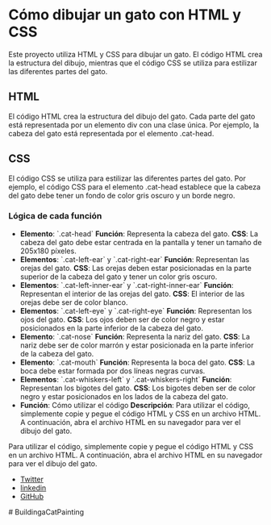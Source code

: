<h1>Cómo dibujar un gato con HTML y CSS</h1>

Este proyecto utiliza HTML y CSS para dibujar un gato. El código HTML crea la estructura del dibujo, mientras que el código CSS se utiliza para estilizar las diferentes partes del gato.

<h2>HTML</h2>

El código HTML crea la estructura del dibujo del gato. Cada parte del gato está representada por un elemento div con una clase única. Por ejemplo, la cabeza del gato está representada por el elemento .cat-head.

<h2>CSS</h2>

El código CSS se utiliza para estilizar las diferentes partes del gato. Por ejemplo, el código CSS para el elemento .cat-head establece que la cabeza del gato debe tener un fondo de color gris oscuro y un borde negro.

<h3>Lógica de cada función</h3>

<ul>
  <li>
    <b>Elemento</b>: `.cat-head`
    <b>Función</b>: Representa la cabeza del gato.
    <b>CSS</b>: La cabeza del gato debe estar centrada en la pantalla y tener un tamaño de 205x180 píxeles.
  </li>
  <li>
    <b>Elementos</b>: `.cat-left-ear` y `.cat-right-ear`
    <b>Función</b>: Representan las orejas del gato.
    <b>CSS</b>: Las orejas deben estar posicionadas en la parte superior de la cabeza del gato y tener un color gris oscuro.
  </li>
  <li>
    <b>Elementos</b>: `.cat-left-inner-ear` y `.cat-right-inner-ear`
    <b>Función</b>: Representan el interior de las orejas del gato.
    <b>CSS</b>: El interior de las orejas debe ser de color blanco.
  </li>
  <li>
    <b>Elementos</b>: `.cat-left-eye` y `.cat-right-eye`
    <b>Función</b>: Representan los ojos del gato.
    <b>CSS</b>: Los ojos deben ser de color negro y estar posicionados en la parte inferior de la cabeza del gato.
  </li>
  <li>
    <b>Elemento</b>: `.cat-nose`
    <b>Función</b>: Representa la nariz del gato.
    <b>CSS</b>: La nariz debe ser de color marrón y estar posicionada en la parte inferior de la cabeza del gato.
  </li>
  <li>
    <b>Elemento</b>: `.cat-mouth`
    <b>Función</b>: Representa la boca del gato.
    <b>CSS</b>: La boca debe estar formada por dos líneas negras curvas.
  </li>
  <li>
    <b>Elementos</b>: `.cat-whiskers-left` y `.cat-whiskers-right`
    <b>Función</b>: Representan los bigotes del gato.
    <b>CSS</b>: Los bigotes deben ser de color negro y estar posicionados en los lados de la cabeza del gato.
  </li>
  <li>
    <b>Función</b>: Cómo utilizar el código
    <b>Descripción</b>: Para utilizar el código, simplemente copie y pegue el código HTML y CSS en un archivo HTML. A continuación, abra el archivo HTML en su navegador para ver el dibujo del gato.
  </li>
</ul>


Para utilizar el código, simplemente copie y pegue el código HTML y CSS en un archivo HTML. A continuación, abra el archivo HTML en su navegador para ver el dibujo del gato.



<footer>
<ul>
  <li><a href="https://www.twitter.com/jerangel1">Twitter</a></li>
  <li><a href="https://www.linkedin.com/in/jerangel1/">linkedin</a></li>
  <li><a href="https://www.github.com/jerangel1">GitHub</a></li>
</ul>
</footer>#   B u i l d i n g a C a t P a i n t i n g  
 